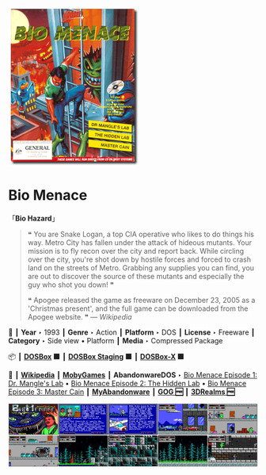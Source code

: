 ![](Thumbnail.png "application-thumbnail")

# Bio Menace

「**Bio Hazard**」

> ❝ You are Snake Logan, a top CIA operative who likes to do things his way. Metro City has fallen under the attack of hideous mutants. Your mission is to fly recon over the city and report back. While circling over the city, you're shot down by hostile forces and forced to crash land on the streets of Metro. Grabbing any supplies you can find, you are out to discover the source of these mutants and especially the guy who shot you down! ❞
>
> ❝ Apogee released the game as freeware on December 23, 2005 as a 'Christmas present', and the full game can be downloaded from the Apogee website. ❞ — *Wikipedia*
>

📌 ┃ **Year** ‣ 1993 ┃ **Genre** ‣ Action ┃ **Platform** ‣ DOS ┃ **License** ‣ Freeware ┃ **Category** ‣ Side view • Platform ┃ **Media** ‣ Compressed Package 

📦 ┃ **[DOSBox](https://www.dosbox.com/) 🟩** ┃ **[DOSBox Staging](https://dosbox-staging.github.io/) 🟩** ┃ **[DOSBox-X](https://dosbox-x.com/) 🟩** 

📎 ┃ **[Wikipedia](https://en.wikipedia.org/wiki/Bio_Menace)** ┃ **[MobyGames](https://www.mobygames.com/game/236/bio-menace/)** ┃ **AbandonwareDOS** ‣ [Bio Menace Episode 1: Dr. Mangle's Lab](https://www.abandonwaredos.com/abandonware-game.php?abandonware=Bio+Menace+Episode+1%3A+Dr.+Mangle%27s+Lab&gid=1345) • [Bio Menace Episode 2: The Hidden Lab](https://www.abandonwaredos.com/abandonware-game.php?abandonware=Bio+Menace+Episode+2%3A+The+Hidden+Lab&gid=2964) • [Bio Menace Episode 3: Master Cain](https://www.abandonwaredos.com/abandonware-game.php?abandonware=Bio+Menace+Episode+3%3A+Master+Cain&gid=2965) ┃ **[MyAbandonware](https://www.myabandonware.com/game/bio-menace-22a)** ┃ **[GOG 🆓](https://www.gog.com/en/game/bio_menace)** ┃ **[3DRealms 🆓](https://3drealms.com/catalog/bio-menace_42/)** 

![](Montage.png "Bio Menace")


